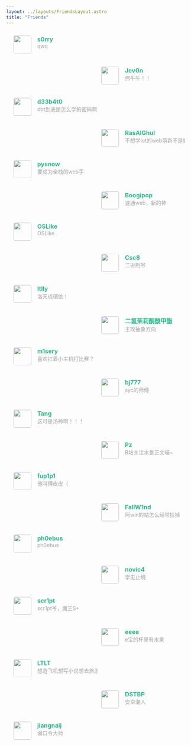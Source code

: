 ```yaml
---
layout: ../layouts/FriendsLayout.astro
title: "Friends"
---
```


<meta name="referrer" content="no-referrer" />
<div class="post-body">
   <div id="links">
      <style>
         .links-content{
         margin-top:1rem;
         }
         .link-navigation::after {
         content: " ";
         display: block;
         clear: both;
         }
         .card {
         width: 45%;
         font-size: 1rem;
         padding: 10px 20px;
         border-radius: 4px;
         transition-duration: 0.15s;
         margin-bottom: 1rem;
         display:flex;
         }
         .card:nth-child(odd) {
         float: left;
         }
         .card:nth-child(even) {
         float: right;
         }
         .card:hover {
         transform: scale(1.1);
         box-shadow: 0 2px 6px 0 rgba(0, 0, 0, 0.12), 0 0 6px 0 rgba(0, 0, 0, 0.04);
         }
         .card a {
         border:none;
         }
         .card .ava {
         width: 3rem!important;
         height: 3rem!important;
         margin:0!important;
         margin-right: 1em!important;
         border-radius:4px;
         }
         .card .card-header {
         font-style: italic;
         overflow: hidden;
         width: 100%;
         }
         .card .card-header a {
         font-style: normal;
         color: #2bbc8a;
         font-weight: bold;
         text-decoration: none;
         }
         .card .card-header a:hover {
         color: #d480aa;
         text-decoration: none;
         }
         .card .card-header .info {
         font-style:normal;
         color:#a3a3a3;
         font-size:14px;
         min-width: 0;
         overflow: hidden;
         white-space: nowrap;
         }
      </style>
      <div class="links-content">
         <div class="link-navigation">
          <!-- 友链模板 -->
          <!-- <div class="card">
            <img class="ava" src="{avatarurl}" />
            <div class="card-header">
                <div>
                  <a href="{link}">{name}</a>
                </div>
                <div class="info">{description}</div>
            </div>
          </div> -->
          <div class="card">
            <img class="ava" src="https://cdn.nlark.com/yuque/0/2024/jpeg/23002651/1708341663229-c76b3390-f6b9-4301-97a6-3b4a91658b2b.jpeg" />
            <div class="card-header">
                <div>
                  <a href="https://s0rry.cn">s0rry</a>
                </div>
                <div class="info">qwq</div>
            </div>
          </div>
          <div class="card">
            <img class="ava" src="https://blog.ras-al-ghul.cn/upload/2022/03/jev0n-e00d17691c6143ff8f0deebe3ff164c9.jpg" />
            <div class="card-header">
                <div>
                  <a href="https://jev0n.com/">Jev0n</a>
                </div>
                <div class="info">伟牛牛！！</div>
            </div>
          </div>
          <div class="card">
            <img class="ava" src="https://d33b4t0.com/img/favicon.jpg" />
            <div class="card-header">
                <div>
                  <a href="https://d33b4t0.com/">d33b4t0</a>
                </div>
                <div class="info">dbt到底是怎么学的密码啊</div>
            </div>
          </div>
          <div class="card">
            <img class="ava" src="https://blog.ras-al-ghul.cn/upload/2022/03/favicon-993d138efc2a4f81848d342d836d073c.jpg" />
            <div class="card-header">
                <div>
                  <a href="https://blog.ras-al-ghul.cn/">RasAlGhul</a>
                </div>
                <div class="info">不想学Iot的web萌新不是好机电人。</div>
            </div>
          </div>
          <div class="card">
            <img class="ava" src="https://pic.pysnow.cn/avator.png" />
            <div class="card-header">
                <div>
                  <a href="https://www.pysnow.cn/">pysnow</a>
                </div>
                <div class="info">要成为全栈的web手</div>
            </div>
          </div>
          <div class="card">
            <img class="ava" src="https://cdn.nlark.com/yuque/0/2024/jpeg/32634994/1706793182327-8ff9b1a8-dc18-480c-8c75-018fbe3d0243.jpeg" />
            <div class="card-header">
                <div>
                  <a href="https://boogipop.com/">Boogipop</a>
                </div>
                <div class="info">速通web，新的神</div>
            </div>
          </div>
          <div class="card">
            <img class="ava" src="https://oslike.github.io/img/txbynq.jpg" />
            <div class="card-header">
                <div>
                  <a href="https://oslike.github.io/">OSLike</a>
                </div>
                <div class="info">OSLike</div>
            </div>
          </div>
          <div class="card">
            <img class="ava" src="https://csc8.github.io/img/avatar.jpg" />
            <div class="card-header">
                <div>
                  <a href="https://csc8.github.io/">Csc8</a>
                </div>
                <div class="info">二进制爷</div>
            </div>
          </div>
          <div class="card">
            <img class="ava" src="https://pic.cnblogs.com/avatar/2696005/20211221153654.png" />
            <div class="card-header">
                <div>
                  <a href="https://www.cnblogs.com/FW-ltlly">ltlly</a>
                </div>
                <div class="info">洛天琉璃依！</div>
            </div>
          </div>
          <div class="card">
            <img class="ava" src="https://pic.cnblogs.com/avatar/1673511/20200206160739.png" />
            <div class="card-header">
                <div>
                  <a href="https://www.cnblogs.com/hed10ne">二氢茉莉酮酸甲酯</a>
                </div>
                <div class="info">主攻抽象方向</div>
            </div>
          </div>
          <div class="card">
            <img class="ava" src="https://cdn.nlark.com/yuque/0/2023/jpeg/26096065/1682879545149-avatar/62804dd5-afe2-46d8-8c9d-9e9b6999c116.jpeg" />
            <div class="card-header">
                <div>
                  <a href="https://www.yuque.com/misery333">m1sery</a>
                </div>
                <div class="info">喜欢扛着小主机打比赛？</div>
            </div>
          </div>
          <div class="card">
            <img class="ava" src="https://picx.zhimg.com/v2-ff6b175126b8ec87b26b5ac64f4d6529_xl.jpg" />
            <div class="card-header">
                <div>
                  <a href="https://jonathanbest7.github.io/">bj777</a>
                </div>
                <div class="info">syc的师傅</div>
            </div>
          </div>
          <div class="card">
            <img class="ava" src="https://arsenetang.com/images/pika2.jpg" />
            <div class="card-header">
                <div>
                  <a href="http://arsenetang.com/">Tang</a>
                </div>
                <div class="info">这可是汤神啊！！！</div>
            </div>
          </div>
          <div class="card">
            <img class="ava" src="https://ppppz.net/img/Friends/P.Z.jpg" />
            <div class="card-header">
                <div>
                  <a href="https://ppppz.net/">Pz</a>
                </div>
                <div class="info">B站关注水番正文喵~</div>
            </div>
          </div>
          <div class="card">
            <img class="ava" src="https://www.fup1p1.cn/upload/2022/10/QQ%E5%9B%BE%E7%89%8720221024131344.jpg" />
            <div class="card-header">
                <div>
                  <a href="https://www.fup1p1.cn/">fup1p1</a>
                </div>
                <div class="info">他叫傅皮皮（</div>
            </div>
          </div>
          <div class="card">
            <img class="ava" src="https://cdn.nlark.com/yuque/0/2024/jpeg/23002651/1708333700748-3372e655-8e2b-42be-bbe4-265521cfe217.jpeg" />
            <div class="card-header">
                <div>
                  <a href="">FallW1nd</a>
                </div>
                <div class="info">阿win的站怎么经常挂掉</div>
            </div>
          </div>
          <div class="card">
            <img class="ava" src="https://cdn.nlark.com/yuque/0/2024/jpeg/23002651/1708333700748-3372e655-8e2b-42be-bbe4-265521cfe217.jpeg" />
            <div class="card-header">
                <div>
                  <a href="https://ph0ebus.github.io/">ph0ebus</a>
                </div>
                <div class="info">ph0ebus</div>
            </div>
          </div>
          <div class="card">
            <img class="ava" src="https://cdn.nlark.com/yuque/0/2024/jpeg/23002651/1708333700748-3372e655-8e2b-42be-bbe4-265521cfe217.jpeg" />
            <div class="card-header">
                <div>
                  <a href="">novic4</a>
                </div>
                <div class="info">学无止境</div>
            </div>
          </div>
          <div class="card">
            <img class="ava" src="https://cdn.nlark.com/yuque/0/2024/jpeg/23002651/1708333700748-3372e655-8e2b-42be-bbe4-265521cfe217.jpeg" />
            <div class="card-header">
                <div>
                  <a href="">scr1pt</a>
                </div>
                <div class="info">scr1pt爷，魔王S+</div>
            </div>
          </div>
          <div class="card">
            <img class="ava" src="https://cdn.nlark.com/yuque/0/2024/jpeg/23002651/1708333700748-3372e655-8e2b-42be-bbe4-265521cfe217.jpeg" />
            <div class="card-header">
                <div>
                  <a href="">eeee</a>
                </div>
                <div class="info">e宝的杯里有水果</div>
            </div>
          </div>
          <div class="card">
            <img class="ava" src="https://cdn.nlark.com/yuque/0/2024/jpeg/23002651/1708333700748-3372e655-8e2b-42be-bbe4-265521cfe217.jpeg" />
            <div class="card-header">
                <div>
                  <a href="">LTLT</a>
                </div>
                <div class="info">想造飞机想写小说想去旅游就是不想打CTF的web狗</div>
            </div>
          </div>
          <div class="card">
            <img class="ava" src="https://cdn.nlark.com/yuque/0/2024/jpeg/23002651/1708333700748-3372e655-8e2b-42be-bbe4-265521cfe217.jpeg" />
            <div class="card-header">
                <div>
                  <a href="https://dstbp.cn/">DSTBP</a>
                </div>
                <div class="info">安卓潮人</div>
            </div>
          </div>
          <div class="card">
            <img class="ava" src="https://cdn.nlark.com/yuque/0/2024/jpeg/23002651/1708333700748-3372e655-8e2b-42be-bbe4-265521cfe217.jpeg" />
            <div class="card-header">
                <div>
                  <a href="">jiangnaij</a>
                </div>
                <div class="info">弱口令大师</div>
            </div>
          </div>
         </div>
      </div>
   </div>
</div>
